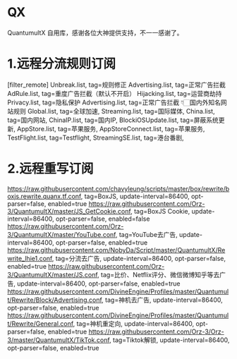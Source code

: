 # QX
QuantumultX
自用库，感谢各位大神提供支持，不一一感谢了。

# 1.远程分流规则订阅
[filter_remote]
Unbreak.list, tag=规则修正
Advertising.list, tag=正常广告拦截
AdRule.list, tag=重度广告拦截（默认不开启）
Hijacking.list, tag=运营商劫持
Privacy.list, tag=隐私保护
Advertising.list, tag=正常广告拦截
👇🏻国内外知名网站规则
Global.list, tag=全球加速,
Streaming.list, tag=国际媒体, 
China.list, tag=国内网站, 
ChinaIP.list, tag=国内IP, 
BlockiOSUpdate.list, tag=屏蔽系统更新,
AppStore.list, tag=苹果服务,
AppStoreConnect.list, tag=苹果服务, 
TestFlight.list, tag=Testflight, 
StreamingSE.list, tag=港台番剧, 
# 2.远程重写订阅
https://raw.githubusercontent.com/chavyleung/scripts/master/box/rewrite/boxjs.rewrite.quanx.tf.conf, tag=BoxJS, update-interval=86400, opt-parser=false, enabled=true
https://raw.githubusercontent.com/Orz-3/QuantumultX/master/JS_GetCookie.conf, tag=BoxJS Cookie, update-interval=86400, opt-parser=false, enabled=false
https://raw.githubusercontent.com/Orz-3/QuantumultX/master/YouTube.conf, tag=YouTube去广告, update-interval=86400, opt-parser=false, enabled=true
https://raw.githubusercontent.com/NobyDa/Script/master/QuantumultX/Rewrite_lhie1.conf, tag=分流去广告, update-interval=86400, opt-parser=false, enabled=true
https://raw.githubusercontent.com/Orz-3/QuantumultX/master/JS.conf, tag=比价、Netflix评分、微信微博知乎等去广告, update-interval=86400, opt-parser=false, enabled=true
https://raw.githubusercontent.com/DivineEngine/Profiles/master/Quantumult/Rewrite/Block/Advertising.conf, tag=神机去广告, update-interval=86400, opt-parser=false, enabled=true
https://raw.githubusercontent.com/DivineEngine/Profiles/master/Quantumult/Rewrite/General.conf, tag=神机重定向, update-interval=86400, opt-parser=false, enabled=true
https://raw.githubusercontent.com/Orz-3/Orz-3/master/QuantumultX/TikTok.conf, tag=Tiktok解锁, update-interval=86400, opt-parser=false, enabled=true
